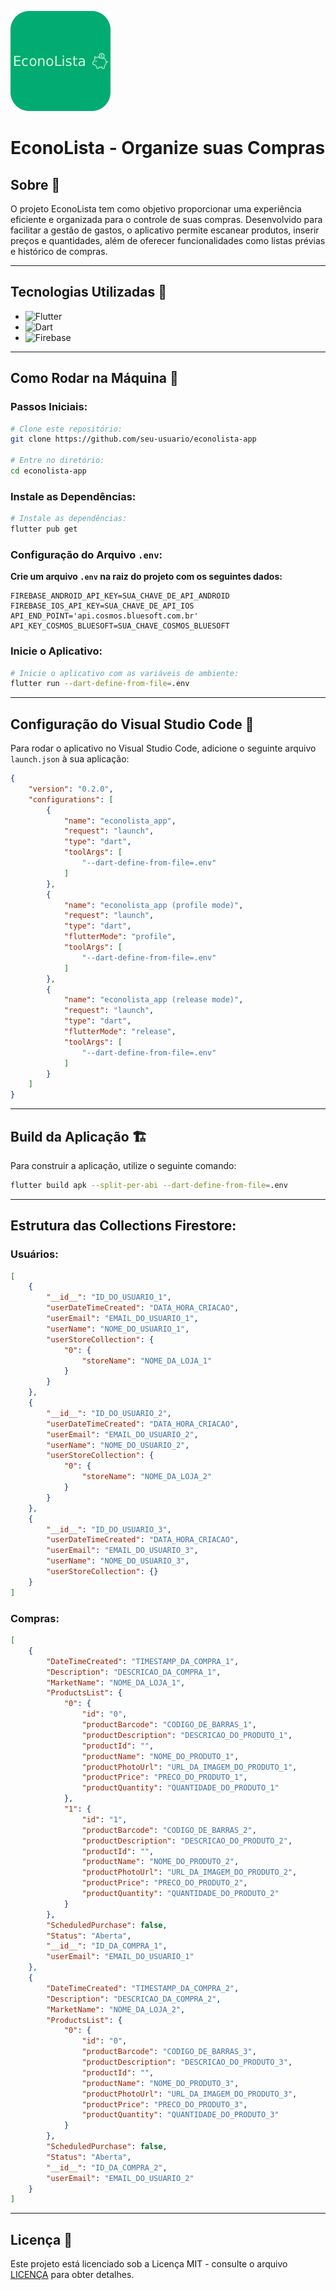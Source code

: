 ![EconoLista Logo](https://github.com/miguelhp373/econolista-mobile-app/blob/main/.github/brading_logo.png)
# EconoLista - Organize suas Compras

## Sobre 📖

O projeto EconoLista tem como objetivo proporcionar uma experiência eficiente e organizada para o controle de suas compras. Desenvolvido para facilitar a gestão de gastos, o aplicativo permite escanear produtos, inserir preços e quantidades, além de oferecer funcionalidades como listas prévias e histórico de compras.

---

## Tecnologias Utilizadas 🚀

- ![Flutter](https://img.shields.io/badge/Flutter-%2302569B.svg?style=for-the-badge&logo=Flutter&logoColor=white)
- ![Dart](https://img.shields.io/badge/dart-%230175C2.svg?style=for-the-badge&logo=dart&logoColor=white)
- ![Firebase](https://img.shields.io/badge/firebase-%23039BE5.svg?style=for-the-badge&logo=firebase)

---

## Como Rodar na Máquina 🤔

### Passos Iniciais:

```bash
# Clone este repositório:
git clone https://github.com/seu-usuario/econolista-app

# Entre no diretório:
cd econolista-app
```

### Instale as Dependências:

```bash
# Instale as dependências:
flutter pub get
```

### Configuração do Arquivo `.env`:

**Crie um arquivo `.env` na raiz do projeto com os seguintes dados:**
```plaintext
FIREBASE_ANDROID_API_KEY=SUA_CHAVE_DE_API_ANDROID
FIREBASE_IOS_API_KEY=SUA_CHAVE_DE_API_IOS
API_END_POINT='api.cosmos.bluesoft.com.br'
API_KEY_COSMOS_BLUESOFT=SUA_CHAVE_COSMOS_BLUESOFT
```

### Inicie o Aplicativo:

```bash
# Inicie o aplicativo com as variáveis de ambiente:
flutter run --dart-define-from-file=.env
```

---

## Configuração do Visual Studio Code 🚧

Para rodar o aplicativo no Visual Studio Code, adicione o seguinte arquivo `launch.json` à sua aplicação:

```json
{
    "version": "0.2.0",
    "configurations": [
        {
            "name": "econolista_app",
            "request": "launch",
            "type": "dart",
            "toolArgs": [
                "--dart-define-from-file=.env"
            ]
        },
        {
            "name": "econolista_app (profile mode)",
            "request": "launch",
            "type": "dart",
            "flutterMode": "profile",
            "toolArgs": [                
                "--dart-define-from-file=.env"
            ]  
        },
        {
            "name": "econolista_app (release mode)",
            "request": "launch",
            "type": "dart",
            "flutterMode": "release",
            "toolArgs": [               
                "--dart-define-from-file=.env"
            ]
        }
    ]
}
```

---

## Build da Aplicação 🏗️

Para construir a aplicação, utilize o seguinte comando:

```bash
flutter build apk --split-per-abi --dart-define-from-file=.env
```

---

## Estrutura das Collections Firestore:

### Usuários:

```json
[
    {
        "__id__": "ID_DO_USUARIO_1",
        "userDateTimeCreated": "DATA_HORA_CRIACAO",
        "userEmail": "EMAIL_DO_USUARIO_1",
        "userName": "NOME_DO_USUARIO_1",
        "userStoreCollection": {
            "0": {
                "storeName": "NOME_DA_LOJA_1"
            }
        }
    },
    {
        "__id__": "ID_DO_USUARIO_2",
        "userDateTimeCreated": "DATA_HORA_CRIACAO",
        "userEmail": "EMAIL_DO_USUARIO_2",
        "userName": "NOME_DO_USUARIO_2",
        "userStoreCollection": {
            "0": {
                "storeName": "NOME_DA_LOJA_2"
            }
        }
    },
    {
        "__id__": "ID_DO_USUARIO_3",
        "userDateTimeCreated": "DATA_HORA_CRIACAO",
        "userEmail": "EMAIL_DO_USUARIO_3",
        "userName": "NOME_DO_USUARIO_3",
        "userStoreCollection": {}
    }
]
```

### Compras:

```json
[
    {
        "DateTimeCreated": "TIMESTAMP_DA_COMPRA_1",
        "Description": "DESCRICAO_DA_COMPRA_1",
        "MarketName": "NOME_DA_LOJA_1",
        "ProductsList": {
            "0": {
                "id": "0",
                "productBarcode": "CODIGO_DE_BARRAS_1",
                "productDescription": "DESCRICAO_DO_PRODUTO_1",
                "productId": "",
                "productName": "NOME_DO_PRODUTO_1",
                "productPhotoUrl": "URL_DA_IMAGEM_DO_PRODUTO_1",
                "productPrice": "PRECO_DO_PRODUTO_1",
                "productQuantity": "QUANTIDADE_DO_PRODUTO_1"
            },
            "1": {
                "id": "1",
                "productBarcode": "CODIGO_DE_BARRAS_2",
                "productDescription": "DESCRICAO_DO_PRODUTO_2",
                "productId": "",
                "productName": "NOME_DO_PRODUTO_2",
                "productPhotoUrl": "URL_DA_IMAGEM_DO_PRODUTO_2",
                "productPrice": "PRECO_DO_PRODUTO_2",
                "productQuantity": "QUANTIDADE_DO_PRODUTO_2"
            }
        },
        "ScheduledPurchase": false,
        "Status": "Aberta",
        "__id__": "ID_DA_COMPRA_1",
        "userEmail": "EMAIL_DO_USUARIO_1"
    },
    {
        "DateTimeCreated": "TIMESTAMP_DA_COMPRA_2",
        "Description": "DESCRICAO_DA_COMPRA_2",
        "MarketName": "NOME_DA_LOJA_2",
        "ProductsList": {
            "0": {
                "id": "0",
                "productBarcode": "CODIGO_DE_BARRAS_3",
                "productDescription": "DESCRICAO_DO_PRODUTO_3",
                "productId": "",
                "productName": "NOME_DO_PRODUTO_3",
                "productPhotoUrl": "URL_DA_IMAGEM_DO_PRODUTO_3",
                "productPrice": "PRECO_DO_PRODUTO_3",
                "productQuantity": "QUANTIDADE_DO_PRODUTO_3"
            }
        },
        "ScheduledPurchase": false,
        "Status": "Aberta",
        "__id__": "ID_DA_COMPRA_2",
        "userEmail": "EMAIL_DO_USUARIO_2"
    }
]
```

---

## Licença 📝

Este projeto está licenciado sob a Licença MIT - consulte o arquivo [LICENÇA](LICENSE) para obter detalhes.

